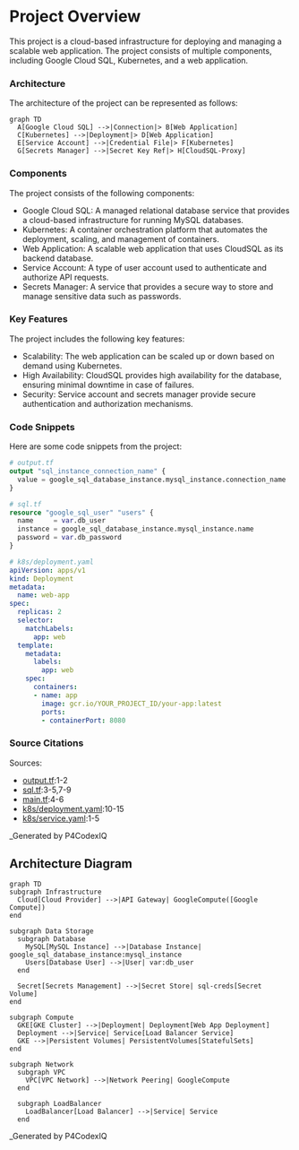 # Project Overview
This project is a cloud-based infrastructure for deploying and managing a scalable web application. The project consists of multiple components, including Google Cloud SQL, Kubernetes, and a web application.

### Architecture

The architecture of the project can be represented as follows:

```mermaid
graph TD
  A[Google Cloud SQL] -->|Connection|> B[Web Application]
  C[Kubernetes] -->|Deployment|> D[Web Application]
  E[Service Account] -->|Credential File|> F[Kubernetes]
  G[Secrets Manager] -->|Secret Key Ref|> H[CloudSQL-Proxy]
```

### Components

The project consists of the following components:

* Google Cloud SQL: A managed relational database service that provides a cloud-based infrastructure for running MySQL databases.
* Kubernetes: A container orchestration platform that automates the deployment, scaling, and management of containers.
* Web Application: A scalable web application that uses CloudSQL as its backend database.
* Service Account: A type of user account used to authenticate and authorize API requests.
* Secrets Manager: A service that provides a secure way to store and manage sensitive data such as passwords.

### Key Features

The project includes the following key features:

* Scalability: The web application can be scaled up or down based on demand using Kubernetes.
* High Availability: CloudSQL provides high availability for the database, ensuring minimal downtime in case of failures.
* Security: Service account and secrets manager provide secure authentication and authorization mechanisms.

### Code Snippets

Here are some code snippets from the project:

```terraform
# output.tf
output "sql_instance_connection_name" {
  value = google_sql_database_instance.mysql_instance.connection_name
}
```

```terraform
# sql.tf
resource "google_sql_user" "users" {
  name     = var.db_user
  instance = google_sql_database_instance.mysql_instance.name
  password = var.db_password
}
```

```yaml
# k8s/deployment.yaml
apiVersion: apps/v1
kind: Deployment
metadata:
  name: web-app
spec:
  replicas: 2
  selector:
    matchLabels:
      app: web
  template:
    metadata:
      labels:
        app: web
    spec:
      containers:
      - name: app
        image: gcr.io/YOUR_PROJECT_ID/your-app:latest
        ports:
        - containerPort: 8080
```

### Source Citations

Sources:

* [output.tf](output.tf):1-2
* [sql.tf](sql.tf):3-5,7-9
* [main.tf](main.tf):4-6
* [k8s/deployment.yaml](k8s/deployment.yaml):10-15
* [k8s/service.yaml](k8s/service.yaml):1-5

_Generated by P4CodexIQ

## Architecture Diagram

```mermaid
graph TD
subgraph Infrastructure
  Cloud[Cloud Provider] -->|API Gateway| GoogleCompute([Google Compute])
end

subgraph Data Storage
  subgraph Database
    MySQL[MySQL Instance] -->|Database Instance| google_sql_database_instance:mysql_instance
    Users[Database User] -->|User| var:db_user
  end

  Secret[Secrets Management] -->|Secret Store| sql-creds[Secret Volume]
end

subgraph Compute
  GKE[GKE Cluster] -->|Deployment| Deployment[Web App Deployment]
  Deployment -->|Service| Service[Load Balancer Service]
  GKE -->|Persistent Volumes| PersistentVolumes[StatefulSets]
end

subgraph Network
  subgraph VPC
    VPC[VPC Network] -->|Network Peering| GoogleCompute
  end

  subgraph LoadBalancer
    LoadBalancer[Load Balancer] -->|Service| Service
  end
```

_Generated by P4CodexIQ